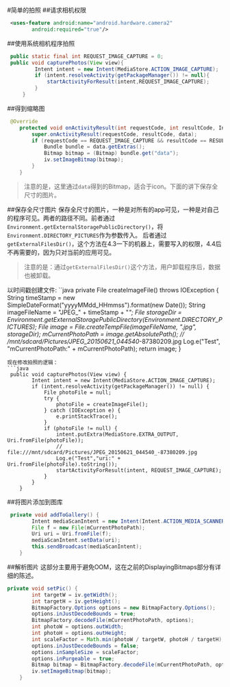 #简单的拍照
##请求相机权限
```xml
 <uses-feature android:name="android.hardware.camera2"
        android:required="true"/>
```
##使用系统相机程序拍照
```java
 public static final int REQUEST_IMAGE_CAPTURE = 0;
 public void capturePhotos(View view){
         Intent intent = new Intent(MediaStore.ACTION_IMAGE_CAPTURE);
         if (intent.resolveActivity(getPackageManager()) != null){
             startActivityForResult(intent,REQUEST_IMAGE_CAPTURE);
         }
     }
```
##得到缩略图
```java
 @Override
    protected void onActivityResult(int requestCode, int resultCode, Intent data) {
        super.onActivityResult(requestCode, resultCode, data);
        if (requestCode == REQUEST_IMAGE_CAPTURE && resultCode == RESULT_OK){
            Bundle bundle = data.getExtras();
            Bitmap bitmap = (Bitmap) bundle.get("data");
            iv.setImageBitmap(bitmap);
        }
    }
```
> 注意的是，这里通过`data`得到的Bitmap，适合于icon。下面的讲下保存全尺寸的图片。

##保存全尺寸图片
保存全尺寸的图片，一种是对所有的app可见，一种是对自己的程序可见。两者的路径不同。前者通过`Environment.getExternalStoragePublicDirectory()`，将`Environment.DIRECTORY_PICTURES`作为参数传入。
后者通过`getExternalFilesDir()`，这个方法在4.3一下的机器上，需要写入的权限，4.4后不再需要的，因为只对当前的应用可见。
> 注意的是：通过`getExternalFilesDir()`这个方法，用户卸载程序后，数据也被卸载。

以时间戳创建文件:
``java
 private File createImageFile() throws IOException {
        String timeStamp = new SimpleDateFormat("yyyyMMdd_HHmmss").format(new Date());
        String imageFileName = "JPEG_" + timeStamp + "_";
        File storageDir = Environment.getExternalStoragePublicDirectory(Environment.DIRECTORY_PICTURES);
        File image = File.createTempFile(imageFileName, ".jpg", storageDir);
        mCurrentPhotoPath = image.getAbsolutePath();
        //   /mnt/sdcard/Pictures/JPEG_20150621_044540_-87380209.jpg
        Log.e("Test", "mCurrentPhotoPath:" + mCurrentPhotoPath);
        return image;
    }
```
现在修改拍照的逻辑：
```java
 public void capturePhotos(View view) {
        Intent intent = new Intent(MediaStore.ACTION_IMAGE_CAPTURE);
        if (intent.resolveActivity(getPackageManager()) != null) {
            File photoFile = null;
            try {
                photoFile = createImageFile();
            } catch (IOException e) {
                e.printStackTrace();
            }
            if (photoFile != null) {
                intent.putExtra(MediaStore.EXTRA_OUTPUT, Uri.fromFile(photoFile));
                //   file:///mnt/sdcard/Pictures/JPEG_20150621_044540_-87380209.jpg
                Log.e("Test","uri:" +  Uri.fromFile(photoFile).toString());
                startActivityForResult(intent, REQUEST_IMAGE_CAPTURE);
            }
        }
    }
```
##将图片添加到图库
```java
 private void addToGallery() {
        Intent mediaScanIntent = new Intent(Intent.ACTION_MEDIA_SCANNER_SCAN_FILE);
        File f = new File(mCurrentPhotoPath);
        Uri uri = Uri.fromFile(f);
        mediaScanIntent.setData(uri);
        this.sendBroadcast(mediaScanIntent);
    }
```
##解析图片
这部分主要用于避免OOM，这在之前的DisplayingBitmaps部分有详细的陈述。
```java
private void setPic() {
        int targetW = iv.getWidth();
        int targetH = iv.getHeight();
        BitmapFactory.Options options = new BitmapFactory.Options();
        options.inJustDecodeBounds = true;
        BitmapFactory.decodeFile(mCurrentPhotoPath, options);
        int photoW = options.outWidth;
        int photoH = options.outHeight;
        int scaleFactor = Math.min(photoW / targetW, photoH / targetH);
        options.inJustDecodeBounds = false;
        options.inSampleSize = scaleFactor;
        options.inPurgeable = true;
        Bitmap bitmap = BitmapFactory.decodeFile(mCurrentPhotoPath, options);
        iv.setImageBitmap(bitmap);
    }
```